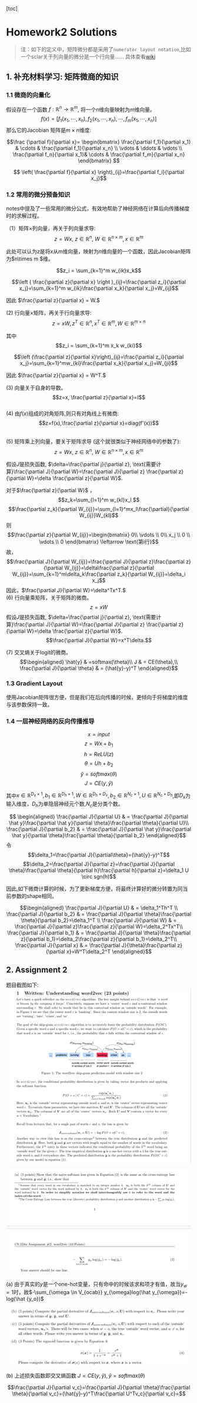 [toc]
 
# Homework2 Solutions

> 注：如下的定义中，矩阵微分都是采用了`numerator layout notation`,比如一个sclar关于列向量的微分是一个行向量……
> 具体查看[wiki](https://en.wikipedia.org/wiki/Matrix_calculus)



## 1. 补充材料学习: 矩阵微商的知识

### 1.1 微商的向量化
假设存在一个函数 $f:\mathbb{R}^n \rightarrow \mathbb{R}^m$, 将一个$n$维向量映射为$m$维向量。
$$f(x)=[f_1(x_1, \cdots, x_n),f_2(x_1, \cdots, x_n), \cdots, f_m(x_1, \cdots, x_n)]$$
那么它的Jacobian 矩阵是$m\times n$维度:

$$\frac {\partial f}{\partial x}= 
\begin{bmatrix}
\frac{\partial f_1}{\partial x_1} &  \cdots & \frac{\partial f_1}{\partial x_n} \\ 
 \vdots & \ddots & \vdots \\
 \frac{\partial f_n}{\partial x_1}& \cdots & \frac{\partial f_m}{\partial x_n}
\end{bmatrix}
$$

$$ \left( \frac{\partial f}{\partial x} \right)_{ij}=\frac{\partial f_i}{\partial x_j}$$

### 1.2 常用的微分预备知识

notes中提及了一些常用的微分公式，有效地帮助了神经网络在计算后向传播梯度时的求解过程。


（1）矩阵$\times$列向量，再关于列向量求导:
$$z=Wx,\ z\in\mathbb{R}^n, \ W \in \mathbb{R}^{n\times m}, x\in \mathbb{R}^m$$

此处可以认为$z$是将$x$从$m$维向量，映射为$n$维向量的一个函数，因此Jacobian矩阵为$n\times m $维。

$$z_i = \sum_{k=1}^m w_{ik}x_k$$

$$\left ( \frac{\partial z}{\partial x} \right )_{ij}=\frac{\partial z_i}{\partial x_j}=\sum_{k=1}^m w_{ik}\frac{\partial x_k}{\partial x_j}=W_{ij}$$

因此 $\frac{\partial z}{\partial x} = W.$

(2) 行向量$\times$矩阵，再关于行向量求导:
$$z=xW, z^T\in \mathbb{R}^n, x^T\in \mathbb{R}^m, W\in \mathbb{R}^{m\times n}$$

其中$$z_i = \sum_{k=1}^m x_k w_{ki}$$

$$\left (\frac{\partial z}{\partial x}\right)_{ij}=\frac{\partial z_i}{\partial x_j}=\sum_{k=1}^mw_{ki}\frac{\partial x_k}{\partial x_j}=W_{ji}$$


因此 $\frac{\partial z}{\partial x} = W^T.$

(3) 向量关于自身的导数。
$$z=x, \frac{\partial z}{\partial x}=I$$
\
(4) 由$f(x)$组成的对角矩阵,则只有对角线上有微商:
$$z=f(x),\frac{\partial z}{\partial x}=diag(f'(x))$$

\
(5) 矩阵乘上列向量，要关于矩阵求导 (这个就很类似于神经网络中的参数了):
$$z=Wx,\ z\in\mathbb{R}^n, \ W \in \mathbb{R}^{n\times m}, x\in \mathbb{R}^m$$

假设$J$是损失函数, $\delta=\frac{\partial j}{\partial z}, \text{需要计算}\frac{\partial J}{\partial W}=\frac{\partial J}{\partial z} \frac{\partial z}{\partial W}=\delta \frac{\partial z}{\partial W}$.

对于$\frac{\partial z}{\partial W}$ ，
$$z_k=\sum_{l=1}^m w_{kl}x_l $$
$$\frac{\partial z_k}{\partial W_{ij}}=\sum_{l=1}^mx_l\frac{\partial}{\partial W_{ij}}W_{kl}$$
则$$\frac{\partial z}{\partial W_{ij}}=\begin{bmatrix} 0\\ \vdots \\ 0\\ x_j \\ 0 \\ \vdots \\ 0 \end{bmatrix} \leftarrow \text{第i行}$$
故，$$\frac{\partial J}{\partial W_{ij}}=\frac{\partial J}{\partial z}\frac{\partial z}{\partial W_{ij}}=\delta\frac{\partial z}{\partial W_{ij}}=\sum_{k=1}^m\delta_k\frac{\partial z_k}{\partial W_{ij}}=\delta_i x_j$$
因此，$\frac{\partial J}{\partial W}=\delta^Tx^T.$
\
(6) 行向量乘矩阵，关于矩阵的微商。
$$z=xW$$
假设$J$是损失函数, $\delta=\frac{\partial j}{\partial z}, \text{需要计算}\frac{\partial J}{\partial W}=\frac{\partial J}{\partial z} \frac{\partial z}{\partial W}=\delta \frac{\partial z}{\partial W}$.
$$\frac{\partial J}{\partial W}=x^T\delta.$$


(7) 交叉熵关于logit的微商。
$$\begin{aligned} \hat{y} & =softmax(\theta)\\
J & = CE(\theta),\\
\frac{\partial J}{\partial \theta}  & = (\hat{y}-y)^T
\end{aligned}$$


### 1.3 Gradient Layout
使用Jacobian矩阵很方便，但是我们在后向传播的时候，更倾向于将梯度的维度与该参数保持一致。


### 1.4 一层神经网络的反向传播推导

$$x=input$$
$$z=Wx+b_1$$
$$h=ReLU(z)$$
$$\theta=Uh+b_2$$
$$\hat{y}=softmax(\theta)$$
$$J=CE(y,\hat{y})$$

其中$x\in\mathbb{R}^{D_x\times 1}, b_1\in \mathbb{R}^{D_h\times1},W\in \mathbb{R}^{D_h\times D_x},b_2\in \mathbb{R}^{N_c\times 1},U\in\mathbb{R}^{N_c\times D_h}$,即$D_x$为输入维度，$D_h$为单隐层神经元个数,$N_c$是分类个数。

$$
\begin{aligned}
\frac{\partial J}{\partial U} & = \frac{\partial J}{\partial \hat y}\frac{\partial \hat y}{\partial \theta}\frac{\partial \theta}{\partial U}\\
\frac{\partial J}{\partial b_2} & = \frac{\partial J}{\partial \hat y}\frac{\partial \hat y}{\partial \theta}\frac{\partial \theta}{\partial b_2}
\end{aligned}$$
令
$$\delta_1=\frac{\partial J}{\partial\theta}=(\hat{y}-y)^T$$
$$\delta_2=\frac{\partial J}{\partial z}=\frac{\partial J}{\partial \theta}\frac{\partial \theta}{\partial h}\frac{\partial h}{\partial z}=\delta_1 U \circ sgn(h)$$

因此,如下微商计算的时候，为了更新梯度方便，将最终计算好的微分转置为同当前参数的shape相同。

$$\begin{aligned}
\frac{\partial J}{\partial U} & = \delta_1^Th^T \\
\frac{\partial J}{\partial b_2} & = \frac{\partial J}{\partial \theta}\frac{\partial \theta}{\partial b_2}=\delta_1^T \\
\frac{\partial J}{\partial W} & = \frac{\partial J}{\partial z}\frac{\partial z}{\partial W}=\delta_2^Tx^T\\
\frac{\partial J}{\partial b_1} & = \frac{\partial J}{\partial \theta}\frac{\partial z}{\partial b_1}=\delta_2\frac{\partial z}{\partial b_1}=\delta_2^T\\
\frac{\partial J}{\partial x} & = \frac{\partial J}{\theta}\frac{\partial z}{\partial x}=W^T\delta_2^T
\end{aligned}$$

## 2. Assignment 2

题目截图如下:
![](../img/2-1.png)

![](../img/2-2.png)

(a) 由于真实的$y$是一个one-hot变量，只有命中的时候该求和项才有值，故当$y_w=1$时，故$-\sum_{\omega \in V_{ocab}} y_{\omega}log(\hat y_{\omega})=-log(\hat {y_o})$

![](../img/2-3.png)

(b) 上述损失函数即交叉熵函数 $J=CE(y,\hat y), \hat y = softmax(\theta)$

$$\frac{\partial J}{\partial v_c}=\frac{\partial J}{\partial \theta}\frac{\partial \theta}{\partial v_c}=(\hat{y}-y)^T\frac{\partial U^Tv_c}{\partial v_c}=$$
